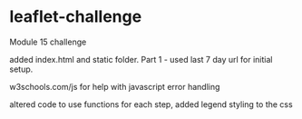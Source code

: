 # leaflet-challenge
Module 15 challenge

added index.html and static folder.
Part 1 - used last 7 day url for initial setup.

w3schools.com/js for help with javascript error handling

altered code to use functions for each step, added legend styling to the css 
